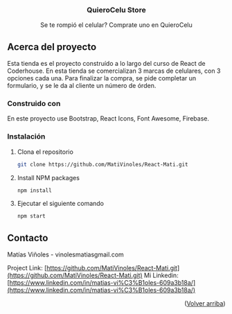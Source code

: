 <a name="readme-top"></a>

<!-- PROJECT LOGO -->
<br />
<div align="center">

  <h3 align="center">QuieroCelu Store</h3>

  <p align="center">
   Se te rompió el celular? Comprate uno en QuieroCelu
  </p>
</div>


## Acerca del proyecto

Esta tienda es el proyecto construído a lo largo del curso de React de Coderhouse. En esta tienda se comercializan 3 marcas de celulares, con 3 opciones
cada una. Para finalizar la compra, se pide completar un formulario, y se le da al cliente un número de órden.

### Construido con

En este proyecto use Bootstrap, React Icons, Font Awesome, Firebase.

### Instalación

1. Clona el repositorio
   ```sh
   git clone https://github.com/MatiVinoles/React-Mati.git
   ```
2. Install NPM packages
   ```sh
   npm install
   ```
3. Ejecutar el siguiente comando
   ```sh
   npm start
   ```

## Contacto

Matías Viñoles - vinolesmatiasgmail.com

Project Link: [https://github.com/MatiVinoles/React-Mati.git](https://github.com/MatiVinoles/React-Mati.git)
Mi Linkedin: [https://www.linkedin.com/in/matias-vi%C3%B1oles-609a3b18a/](https://www.linkedin.com/in/matias-vi%C3%B1oles-609a3b18a/)

<p align="right">(<a href="#readme-top">Volver arriba</a>)</p>
